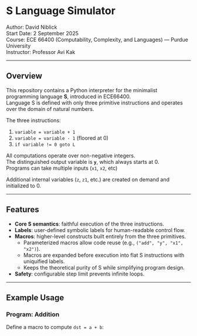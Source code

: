 # S Language Simulator

Author: David Niblick  
Start Date: 2 September 2025  
Course: ECE 66400 (Computability, Complexity, and Languages) — Purdue University  
Instructor: Professor Avi Kak  

---

## Overview

This repository contains a Python interpreter for the minimalist programming language **S**, introduced in ECE66400.  
Language S is defined with only three primitive instructions and operates over the domain of natural numbers.

The three instructions:

1. `variable = variable + 1`  
2. `variable = variable - 1`  (floored at 0)  
3. `if variable != 0 goto L`  

All computations operate over non-negative integers.  
The distinguished output variable is **`y`**, which always starts at 0.  
Programs can take multiple inputs (`x1`, `x2`, etc)

Additional internal variables (`z`, `z1`, etc.) are created on demand and initialized to 0.  

---

## Features

- **Core S semantics**: faithful execution of the three instructions.  
- **Labels**: user-defined symbolic labels for human-readable control flow.  
- **Macros**: higher-level constructs built entirely from the three primitives.  
  - Parameterized macros allow code reuse (e.g., `("add", "y", "x1", "x2")`).  
  - Macros are expanded before execution into flat S instructions with uniquified labels.  
  - Keeps the theoretical purity of S while simplifying program design.  
- **Safety**: configurable step limit prevents infinite loops.  

---

## Example Usage

### Program: Addition

Define a macro to compute `dst = a + b`:

```py

